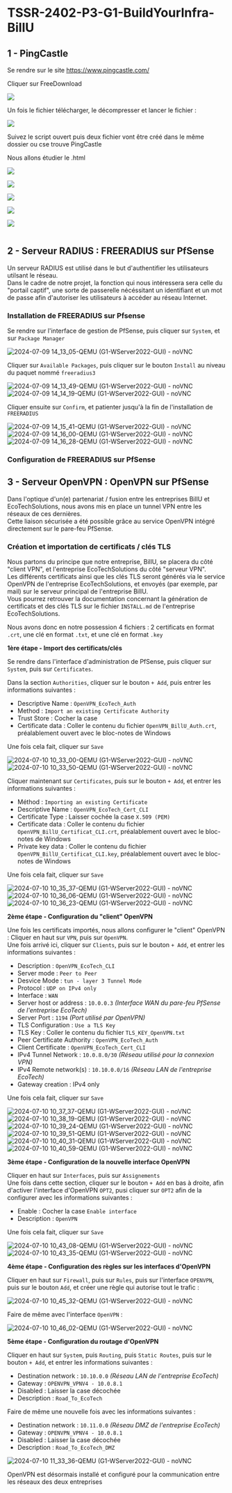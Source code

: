 # TSSR-2402-P3-G1-BuildYourInfra-BillU

## 1 - PingCastle

Se rendre sur le site https://www.pingcastle.com/

Cliquer sur FreeDownload

![](https://github.com/WildCodeSchool/TSSR-2402-P3-G1-BuildYourInfra-BillU/blob/main/RESSOURCES/Capture%20d'%C3%A9cran%202024-07-08%20103938.png?raw=true)

Un fois le fichier télécharger, le décompresser et lancer le fichier :

![](https://github.com/WildCodeSchool/TSSR-2402-P3-G1-BuildYourInfra-BillU/blob/main/RESSOURCES/Screenshot%202024-07-08%20at%2010-41-50%20wcs-cyber-node05%20-%20Proxmox%20Virtual%20Environment.png?raw=true)

Suivez le script ouvert puis deux fichier vont être créé dans le même dossier ou cse trouve PingCastle

Nous allons étudier le .html

![](https://github.com/WildCodeSchool/TSSR-2402-P3-G1-BuildYourInfra-BillU/blob/main/RESSOURCES/Screenshot%202024-07-08%20at%2010-34-26%20wcs-cyber-node05%20-%20Proxmox%20Virtual%20Environment.png?raw=true)

![](https://github.com/WildCodeSchool/TSSR-2402-P3-G1-BuildYourInfra-BillU/blob/main/RESSOURCES/Screenshot%202024-07-08%20at%2010-34-33%20wcs-cyber-node05%20-%20Proxmox%20Virtual%20Environment.png?raw=true)

![](https://github.com/WildCodeSchool/TSSR-2402-P3-G1-BuildYourInfra-BillU/blob/main/RESSOURCES/Screenshot%202024-07-08%20at%2010-34-42%20wcs-cyber-node05%20-%20Proxmox%20Virtual%20Environment.png?raw=true)

![](https://github.com/WildCodeSchool/TSSR-2402-P3-G1-BuildYourInfra-BillU/blob/main/RESSOURCES/Screenshot%202024-07-08%20at%2010-34-55%20wcs-cyber-node05%20-%20Proxmox%20Virtual%20Environment.png?raw=true)

![](https://github.com/WildCodeSchool/TSSR-2402-P3-G1-BuildYourInfra-BillU/blob/main/RESSOURCES/Screenshot%202024-07-08%20at%2010-35-08%20wcs-cyber-node05%20-%20Proxmox%20Virtual%20Environment.png?raw=true)

![]()


## 2 - Serveur RADIUS : FREERADIUS sur PfSense

Un serveur RADIUS est utilisé dans le but d'authentifier les utilisateurs utilsant le réseau.  
Dans le cadre de notre projet, la fonction qui nous intéressera sera celle du "portail captif", une sorte de passerelle nécéssitant un identifiant et un mot de passe afin d'autoriser les utilisateurs à accéder au réseau Internet.  


### Installation de FREERADIUS sur Pfsense

Se rendre sur l'interface de gestion de PfSense, puis cliquer sur `System`, et sur `Package Manager`

![2024-07-09 14_13_05-QEMU (G1-WServer2022-GUI) - noVNC](https://github.com/WildCodeSchool/TSSR-2402-P3-G1-BuildYourInfra-BillU/assets/159007018/858536e9-9b65-4632-bc3c-eb47ca5aa35b)

Cliquer sur `Available Packages`, puis cliquer sur le bouton `Install` au niveau du paquet nommé `freeradius3`

![2024-07-09 14_13_49-QEMU (G1-WServer2022-GUI) - noVNC](https://github.com/WildCodeSchool/TSSR-2402-P3-G1-BuildYourInfra-BillU/assets/159007018/746b64ac-53b8-4d9d-b552-b9702f346d4b)
![2024-07-09 14_14_19-QEMU (G1-WServer2022-GUI) - noVNC](https://github.com/WildCodeSchool/TSSR-2402-P3-G1-BuildYourInfra-BillU/assets/159007018/7b8a168c-ce94-4395-8951-075d67d01d6f)


Cliquer ensuite sur `Confirm`, et patienter jusqu'à la fin de l'installation de `FREERADIUS`

![2024-07-09 14_15_41-QEMU (G1-WServer2022-GUI) - noVNC](https://github.com/WildCodeSchool/TSSR-2402-P3-G1-BuildYourInfra-BillU/assets/159007018/7e80f175-b8fb-447a-bf18-e8f0c15bc864)
![2024-07-09 14_16_00-QEMU (G1-WServer2022-GUI) - noVNC](https://github.com/WildCodeSchool/TSSR-2402-P3-G1-BuildYourInfra-BillU/assets/159007018/88bff39f-7137-40ae-be1c-7d239a41cb64)
![2024-07-09 14_16_28-QEMU (G1-WServer2022-GUI) - noVNC](https://github.com/WildCodeSchool/TSSR-2402-P3-G1-BuildYourInfra-BillU/assets/159007018/7993bcbd-b934-4c29-beda-1b8ff76929dc)

### Configuration de FREERADIUS sur PfSense

## 3 - Serveur OpenVPN : OpenVPN sur PfSense

Dans l'optique d'un(e) partenariat / fusion entre les entreprises BillU et EcoTechSolutions, nous avons mis en place un tunnel VPN entre les réseaux de ces dernières.  
Cette liaison sécurisée a été possible grâce au service OpenVPN intégré directement sur le pare-feu PfSense.  

### Création et importation de certificats / clés TLS

Nous partons du principe que notre entreprise, BillU, se placera du côté "client VPN", et l'entreprise EcoTechSolutions du côté "serveur VPN".  
Les différents certificats ainsi que les clés TLS seront générés via le service OpenVPN de l'entreprise EcoTechSolutions, et envoyés (par exemple, par mail) sur le serveur principal de l'entreprise BillU.  
Vous pourrez retrouver la documentation concernant la génération de certificats et des clés TLS sur le fichier `INSTALL.md` de l'entreprise EcoTechSolutions.  

Nous avons donc en notre possession 4 fichiers : 2 certificats en format `.crt`, une clé en format `.txt`, et une clé en format `.key`

**1ère étape - Import des certificats/clés**
  
Se rendre dans l'interface d'administration de PfSense, puis cliquer sur `System`, puis sur `Certificates`.  
  
Dans la section `Authorities`, cliquer sur le bouton `+ Add`, puis entrer les informations suivantes :   
- Descriptive Name : `OpenVPN_EcoTech_Auth`
- Method : `Import an existing Certificate Authority`
- Trust Store : Cocher la case
- Certificate data : Coller le contenu du fichier `OpenVPN_BillU_Auth.crt`, préalablement ouvert avec le bloc-notes de Windows

Une fois cela fait, cliquer sur `Save`

![2024-07-10 10_33_00-QEMU (G1-WServer2022-GUI) - noVNC](https://github.com/WildCodeSchool/TSSR-2402-P3-G1-BuildYourInfra-BillU/assets/159007018/84141a13-4718-48f7-b99b-63ea851e51e5)
![2024-07-10 10_33_50-QEMU (G1-WServer2022-GUI) - noVNC](https://github.com/WildCodeSchool/TSSR-2402-P3-G1-BuildYourInfra-BillU/assets/159007018/7205eef5-11d7-438d-bd10-66bad71f2868)

Cliquer maintenant sur `Certificates`, puis sur le bouton `+ Add`, et entrer les informations suivantes : 
- Méthod : `Importing an existing Certificate`
- Descriptive Name : `OpenVPN_EcoTech_Cert_CLI`
- Certificate Type : Laisser cochée la case `X.509 (PEM)`
- Certificate data : Coller le contenu du fichier `OpenVPN_BillU_Certificat_CLI.crt`, préalablement ouvert avec le bloc-notes de Windows
- Private key data : Coller le contenu du fichier `OpenVPN_BillU_Certificat_CLI.key`, préalablement ouvert avec le bloc-notes de Windows
  
Une fois cela fait, cliquer sur `Save` 

![2024-07-10 10_35_37-QEMU (G1-WServer2022-GUI) - noVNC](https://github.com/WildCodeSchool/TSSR-2402-P3-G1-BuildYourInfra-BillU/assets/159007018/fd9b6cd4-c193-4a5a-a625-21365c537c07)
![2024-07-10 10_36_06-QEMU (G1-WServer2022-GUI) - noVNC](https://github.com/WildCodeSchool/TSSR-2402-P3-G1-BuildYourInfra-BillU/assets/159007018/75c93e8b-3665-4aa7-8d25-bf43cce8e26d)
![2024-07-10 10_36_23-QEMU (G1-WServer2022-GUI) - noVNC](https://github.com/WildCodeSchool/TSSR-2402-P3-G1-BuildYourInfra-BillU/assets/159007018/29067a21-86af-40d3-bae3-c705704bc655)

**2ème étape - Configuration du "client" OpenVPN**
  
Une fois les certificats importés, nous allons configurer le "client" OpenVPN : Cliquer en haut sur `VPN`, puis sur `OpenVPN`.  
Une fois arrivé ici, cliquer sur `Clients`, puis sur le bouton `+ Add`, et entrer les informations suivantes : 
- Description : `OpenVPN_EcoTech_CLI`
- Server mode : `Peer to Peer`
- Desvice Mode : `tun - layer 3 Tunnel Mode`
- Protocol : `UDP on IPv4 only`
- Interface : `WAN`
- Server host or address :  `10.0.0.3` *(Interface WAN du pare-feu PfSense de l'entreprise EcoTech)*
- Server Port : `1194` *(Port utilisé par OpenVPN)*
- TLS Configuration : `Use a TLS Key`
- TLS Key : Coller le contenu du fichier `TLS_KEY_OpenVPN.txt`
- Peer Certificate Authority : `OpenVPN_EcoTech_Auth`
- Client Certificate : `OpenVPN_EcoTech_Cert_CLI`
- IPv4 Tunnel Network : `10.0.8.0/30` *(Réseau utilisé pour la connexion VPN)*
- IPv4 Remote network(s) : `10.10.0.0/16` *(Réseau LAN de l'entreprise EcoTech)*
- Gateway creation : IPv4 only

Une fois cela fait, cliquer sur `Save` 

![2024-07-10 10_37_37-QEMU (G1-WServer2022-GUI) - noVNC](https://github.com/WildCodeSchool/TSSR-2402-P3-G1-BuildYourInfra-BillU/assets/159007018/1fdd9429-af82-4818-8baa-8aa9c57f05c3)
![2024-07-10 10_38_19-QEMU (G1-WServer2022-GUI) - noVNC](https://github.com/WildCodeSchool/TSSR-2402-P3-G1-BuildYourInfra-BillU/assets/159007018/dbadb7a9-5a20-4001-b736-bc11fd8aac3f)
![2024-07-10 10_39_24-QEMU (G1-WServer2022-GUI) - noVNC](https://github.com/WildCodeSchool/TSSR-2402-P3-G1-BuildYourInfra-BillU/assets/159007018/cfb1fb93-49fc-4bf9-9f86-6734692dc6d9)
![2024-07-10 10_39_51-QEMU (G1-WServer2022-GUI) - noVNC](https://github.com/WildCodeSchool/TSSR-2402-P3-G1-BuildYourInfra-BillU/assets/159007018/8396424f-97db-4672-a0e1-3cd1f820e59e)
![2024-07-10 10_40_31-QEMU (G1-WServer2022-GUI) - noVNC](https://github.com/WildCodeSchool/TSSR-2402-P3-G1-BuildYourInfra-BillU/assets/159007018/22df5007-f4c9-4832-aefd-e07d635f18f6)
![2024-07-10 10_40_59-QEMU (G1-WServer2022-GUI) - noVNC](https://github.com/WildCodeSchool/TSSR-2402-P3-G1-BuildYourInfra-BillU/assets/159007018/56809afa-4853-4219-b244-61f98d535f24)

**3ème étape - Configuration de la nouvelle interface OpenVPN**
  
Cliquer en haut sur `Interfaces`, puis sur `Assignements`  
Une fois dans cette section, cliquer sur le bouton `+ Add` en bas à droite, afin d'activer l'interface d'OpenVPN `OPT2`, pusi cliquer sur `OPT2` afin de la configurer avec les informations suivantes : 
- Enable : Cocher la case `Enable interface`
- Description : `OpenVPN`
  
Une fois cela fait, cliquer sur `Save` 

![2024-07-10 10_43_08-QEMU (G1-WServer2022-GUI) - noVNC](https://github.com/WildCodeSchool/TSSR-2402-P3-G1-BuildYourInfra-BillU/assets/159007018/a2994af9-604a-449b-b50a-551817e79a1d)
![2024-07-10 10_43_35-QEMU (G1-WServer2022-GUI) - noVNC](https://github.com/WildCodeSchool/TSSR-2402-P3-G1-BuildYourInfra-BillU/assets/159007018/d9c6496f-d427-4d53-a617-1a5f00cfefc6)

**4ème étape - Configuration des règles sur les interfaces d'OpenVPN**
  
Cliquer en haut sur `Firewall`, puis sur `Rules`, puis sur l'interface `OPENVPN`, puis sur le bouton `Add`, et créer une règle qui autorise tout le trafic : 

![2024-07-10 10_45_32-QEMU (G1-WServer2022-GUI) - noVNC](https://github.com/WildCodeSchool/TSSR-2402-P3-G1-BuildYourInfra-BillU/assets/159007018/9e5f8ca4-15aa-4183-8038-ae346323d1a8)

Faire de même avec l'interface `OpenVPN` : 

![2024-07-10 10_46_02-QEMU (G1-WServer2022-GUI) - noVNC](https://github.com/WildCodeSchool/TSSR-2402-P3-G1-BuildYourInfra-BillU/assets/159007018/ab8ff722-3f10-42fe-9469-cb15b3cd837c)

**5ème étape - Configuration du routage d'OpenVPN**
  
Cliquer en haut sur `System`, puis `Routing`, puis `Static Routes`, puis sur le bouton `+ Add`, et entrer les informations suivantes : 
- Destination network : `10.10.0.0` *(Réseau LAN de l'entreprise EcoTech)*
- Gateway : `OPENVPN_VPNV4 - 10.0.8.1`
- Disabled : Laisser la case décochée
- Description : `Road_To_EcoTech`

Faire de même une nouvelle fois avec les informations suivantes : 
- Destination network : `10.11.0.0` *(Réseau DMZ de l'entreprise EcoTech)*
- Gateway : `OPENVPN_VPNV4 - 10.0.8.1`
- Disabled : Laisser la case décochée
- Description : `Road_To_EcoTech_DMZ`
  
![2024-07-10 11_33_36-QEMU (G1-WServer2022-GUI) - noVNC](https://github.com/WildCodeSchool/TSSR-2402-P3-G1-BuildYourInfra-BillU/assets/159007018/a7ca7281-068f-4120-9af6-044047d0387b)

OpenVPN est désormais installé et configuré pour la communication entre les réseaux des deux entreprises

